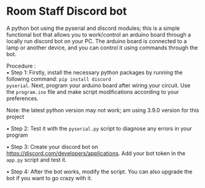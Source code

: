 # Room Staff Discord bot
A python bot using the pyserial and discord modules; this is a simple functional bot that allows you to work/control an arduino board through a locally run discord bot on your PC. The arduino board is connected to a lamp or another device, and you can control it using commands through the bot.<br/>

Procedure : <br/>
• Step 1: Firstly, install the necessary python packages by running the following command: <code>pip install discord pyserial</code>.
Next, program your arduino board after wiring your circuit. Use the <code>program.ino</code> file and make script modifications according to your preferences.</p>
Note: the latest python version may not work; am using 3.9.0 version for this project

• Step 2: Test it with the <code>pyserial.py</code> script to diagnose any errors in your program

• Step 3: Create your discord bot on <a href="https://discord.com/developers/applications" target="_blank">https://discord.com/developers/applications</a>. Add your bot token in the <code>app.py</code> script and test it.

• Step 4: After the bot works, modify the script. You can also upgrade the bot if you want to go crazy with it.


